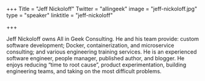 +++
Title = "Jeff Nickoloff"
Twitter = "allingeek"
image = "jeff-nickoloff.jpg"
type = "speaker"
linktitle = "jeff-nickoloff"

+++

Jeff Nickoloff owns All in Geek Consulting. He and his team provide: custom software development; Docker, containerization, and microservice consulting; and various engineering training services. He is an experienced software engineer, people manager, published author, and blogger. He enjoys reducing “time to root cause”, product experimentation, building engineering teams, and taking on the most difficult problems.
